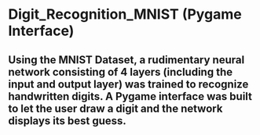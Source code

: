 # Digit_Recognition_MNIST (Pygame Interface)

## Using the MNIST Dataset, a rudimentary neural network consisting of 4 layers (including the input and output layer) was trained to recognize handwritten digits. A Pygame interface was built to let the user draw a digit and the network displays its best guess.

